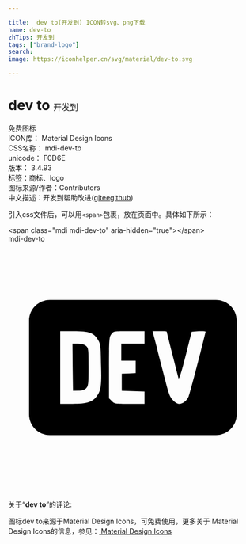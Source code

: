 ```yaml
---

title:  dev to(开发到) ICON转svg、png下载
name: dev-to
zhTips: 开发到
tags: ["brand-logo"]
search: 
image: https://iconhelper.cn/svg/material/dev-to.svg

---
```


# dev to  <small style="font-size: 60%;font-weight: 100">开发到</small>


<div class="detail-page">
<p>
<span><span class="badge-success badge">免费图标</span> </span>
<br/>
<span>
ICON库：
<span class="badge-secondary badge">Material Design Icons</span> 
</span>
<br/>
<span>
CSS名称：
<span class="badge-secondary badge">mdi-dev-to</span> 
</span>
<br/>
<span>
unicode：
<span class="badge-secondary badge">F0D6E</span> 
<copy-btn content='F0D6E' btn-title=""></copy-btn>
<copy-btn :content='String.fromCodePoint(parseInt("F0D6E", 16))' btn-title="复制U"></copy-btn>
</span>
<br/>
<span>
版本：
<span class="badge-secondary badge">3.4.93</span> 
</span><br/><span>标签：<span class="badge-light badge"><router-link to="/tags/brand-logo.html">商标、logo</router-link></span></span>
<br/>
<span>图标来源/作者：<span class="badge-light badge">Contributors</span></span> 
<br/>
<span class="zh-detail">中文描述：<span class="badge-primary badge">开发到</span><span class="help-link"><span>帮助改进</span>(<a href="https://gitee.com/liuwave/icon-helper/edit/master/json/material/dev-to.json" target="_blank" rel="noopener noreferrer">gitee</a><a href="https://github.com/liuwave/icon-helper/edit/master/json/material/dev-to.json" target="_blank" rel="noopener noreferrer">github</a></span>)</span><br/>
</p>
</div>
<div class="alert alert-dark">
  <i class="mdi mdi-dev-to mdi-48px"></i>
  <i class="mdi mdi-dev-to mdi-36px"></i>
  <i class="mdi mdi-dev-to mdi-24px"></i>
  <i class="mdi mdi-dev-to mdi-18px"></i>
</div>
<div>
  <p>引入css文件后，可以用<code>&lt;span&gt;</code>包裹，放在页面中。具体如下所示：    
  </p>
  <div class="alert alert-primary" style="font-size: 14px">
    &lt;span class="mdi mdi-dev-to" aria-hidden="true"&gt;&lt;/span&gt;
    <copy-btn content='<span class="mdi mdi-dev-to" aria-hidden="true"></span>'></copy-btn>
  </div>
  <div class="alert alert-secondary">
    <i class="mdi mdi-dev-to"
    style="font-size: 24px"
    aria-hidden="true"></i> mdi-dev-to
    <copy-btn content="mdi-dev-to" btn-title="复制图标名称"></copy-btn>
  </div>
</div>
<div id="svg" class="svg-wrap">
<svg xmlns="http://www.w3.org/2000/svg" viewBox="0 0 24 24"><path d="M7.73 11.93C7.73 13.65 7.71 13.76 7.5 14C7.31 14.17 7.12 14.23 6.74 14.23L6.23 14.24L6.2 11.97L6.18 9.7H6.7C7.05 9.7 7.3 9.77 7.47 9.91C7.71 10.12 7.73 10.16 7.73 11.93M22 7.5V16.5C22 17.61 21.11 18.5 20 18.5H4C2.89 18.5 2 17.61 2 16.5V7.5C2 6.39 2.89 5.5 4 5.5H20C21.11 5.5 22 6.39 22 7.5M8.93 11.73C8.9 9.89 8.88 9.74 8.64 9.34C8.24 8.66 7.79 8.5 6.28 8.5H5V15.5H6.21C7.54 15.5 8.1 15.33 8.5 14.79C8.91 14.26 9 13.81 8.93 11.73M13.12 8.5H11.64C10.15 8.5 10.14 8.5 9.93 8.78S9.7 9.21 9.7 12V14.96L9.97 15.23C10.22 15.5 10.28 15.5 11.68 15.5H13.12V14.31L12.03 14.27L10.93 14.24V12.6L11.61 12.57L12.27 12.53V11.34H10.88V9.7H13.12V8.5M19 8.56C19 8.5 18.7 8.5 18.34 8.5L17.66 8.56L17.07 10.91C16.69 12.39 16.45 13.18 16.4 13.04C16.32 12.77 15.26 8.6 15.26 8.55C15.26 8.5 14.95 8.5 14.58 8.5H13.89L14.3 10.05C14.5 10.92 14.89 12.33 15.11 13.2C15.45 14.55 15.57 14.85 15.86 15.14C16.06 15.36 16.31 15.5 16.47 15.5C16.8 15.5 17.23 15.16 17.37 14.77C17.5 14.5 19 8.69 19 8.56Z" /></svg>
</div>
<detail full-name='mdi-dev-to'></detail>
<div class="icon-detail__container">
<p>关于“<b>dev to</b>”的评论:</p>
</div>
<Vssue title="关于“dev to”的评论" />    
<div><p>图标dev to来源于Material Design Icons，可免费使用，更多关于 Material Design Icons的信息，参见：<a target="_blank" href="https://iconhelper.cn/material.html"> Material Design Icons</a>
</p></div>
